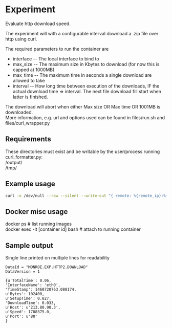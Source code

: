 
# Experiment
Evaluate http download speed.

The experiment will with a configurable interval download a .zip file over http using curl.

The required parameters to run the container are 
 * interface -- The local interface to bind to
 * max_size -- The maximum size in Kbytes to download (for now this is capped at 1000MB)
 * max_time -- The maximum time in seconds a single download are allowed to take
 * interval -- How long time between execution of the downloads, IF the actual download time => interval. The next file download fill start when latter is finished.

The download will abort when either Max size OR Max time OR 1001MB is downloaded.    
More information, e.g. url and options used can be found in files/run.sh and files/curl_wrapper.py


## Requirements

These directories must exist and be writable by the user/process running curl_formatter.py:   
/output/    
/tmp/    


## Example usage
```bash
curl -o /dev/null --raw --silent --write-out "{ remote: %{remote_ip}:%{remote_port}, size: %{size_download}, speed: %{speed_download}, time: %{time_total}, time_download: %{time_starttransfer} }" --interface eth0 --max-time 100 --range 0-100 http://speedtest.bahnhof.net/1000M.zip| python curl_formatter.py
```

## Docker misc usage

docker ps  # list running images    
docker exec -it [container id] bash   # attach to running container

## Sample output 
Single line printed on multiple lines for readability
```
DataId = "MONROE.EXP.HTTP2.DOWNLOAD"
DataVersion = 1

{u'TotalTime': 0.06, 
'InterfaceName': 'eth0', 
'TimeStamp': 1460720763.088174, 
u'Bytes': 102400, 
u'SetupTime': 0.027, 
'DownloadTime': 0.033, 
u'Host': u'213.80.98.3', 
u'Speed': 1708375.0, 
u'Port': u'80'
}
```
